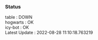 ### Status


table : DOWN  
hogwarts : OK  
icy-bot : OK  
Latest Update : 2022-08-28 11:10:18.763219
